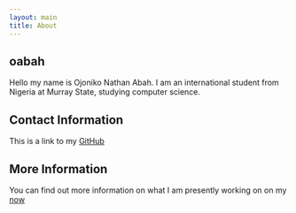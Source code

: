 ```yaml
---
layout: main
title: About
---
```


## oabah

Hello my name is Ojoniko Nathan Abah. I am an international student from Nigeria at Murray State, studying computer science.

## Contact Information

This is a link to my [GitHub](http://www.github.com/oabah)

## More Information

You can find out more information on what I am presently working on on my [now](http://www.github.com/oabah.io/now.html)

